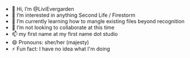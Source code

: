 - 👋 Hi, I’m @LiviEvergarden
- 👀 I’m interested in anything Second Life / Firestorm
- 🌱 I’m currently learning how to mangle existing files beyond recognition
- 💞️ I’m not looking to collaborate at this time
- 📫 my first name at my first name dot studio
- 😄 Pronouns: sher/her (majesty)
- ⚡ Fun fact: I have no idea what I'm doing

<!---
LiviEvergarden/LiviEvergarden is a ✨ special ✨ repository because its `README.md` (this file) appears on your GitHub profile.
You can click the Preview link to take a look at your changes.
--->
